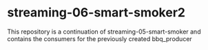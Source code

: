 # streaming-06-smart-smoker2
This repository is a continuation of streaming-05-smart-smoker and contains the consumers for the previously created bbq_producer
